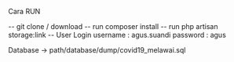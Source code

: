 Cara RUN

-- git clone / download
-- run composer install
-- run php artisan storage:link
-- User Login username : agus.suandi password : agus

Database -> path/database/dump/covid19_melawai.sql